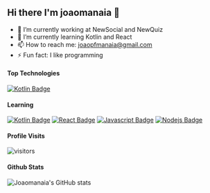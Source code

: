 ## Hi there I'm joaomanaia 👋

- 🔭 I’m currently working at NewSocial and NewQuiz
- 🌱 I’m currently learning Kotlin and React
- 📫 How to reach me: joaopfmanaia@gmail.com
- ⚡ Fun fact: I like programming

#### Top Technologies
[![Kotlin Badge](https://img.shields.io/badge/-kotlin-orange?style=for-the-badge&logo=kotlin&labelColor=black&logoColor=FFA500)](#)

#### Learning
[![Kotlin Badge](https://img.shields.io/badge/-kotlin-orange?style=for-the-badge&logo=kotlin&labelColor=black&logoColor=FFA500)](#) [![React Badge](https://img.shields.io/badge/-React-61DBFB?style=for-the-badge&labelColor=black&logo=react&logoColor=61DBFB)](#) [![Javascript Badge](https://img.shields.io/badge/-Javascript-F0DB4F?style=for-the-badge&labelColor=black&logo=javascript&logoColor=F0DB4F)](#) [![Nodejs Badge](https://img.shields.io/badge/-Nodejs-3C873A?style=for-the-badge&labelColor=black&logo=node.js&logoColor=3C873A)](#)

#### Profile Visits
![visitors](https://visitor-badge.glitch.me/badge?page_id=joaomanaia.joaomanaia)

#### Github Stats
![Joaomanaia's GitHub stats](https://github-readme-stats.vercel.app/api?username=joaomanaia&count_private=true&theme=tokyonight&hide=contribs,prs)

<!--START_SECTION:waka-->
<!--END_SECTION:waka-->
